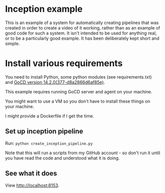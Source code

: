 # Inception example

This is an example of a system for automatically creating pipelines that was created in order to create a
video of it working, rather than as an example of good code for such a system.
It isn't intended to be used for anything real, or to be a particularly good example.
It has been deliberately kept short and simple.

# Install various requirements

You need to install Python, some python modules (see requirements.txt)
and [GoCD version 14.2.0(377-d8a2866d6af85e)](http://www.go.cd/download/).

This example requires running GoCD server and agent on your machine.

You might want to use a VM so you don't have to install these things on your machine.

I might provide a Dockerfile if I get the time.

## Set up inception pipeline

Run: `python create_inception_pipeline.py`

Note that this will run a scripts from my GitHub account - so don't run it until you have
read the code and understood what it is doing.

## See what it does

View [http://localhost:8153](http://localhost:8153).
